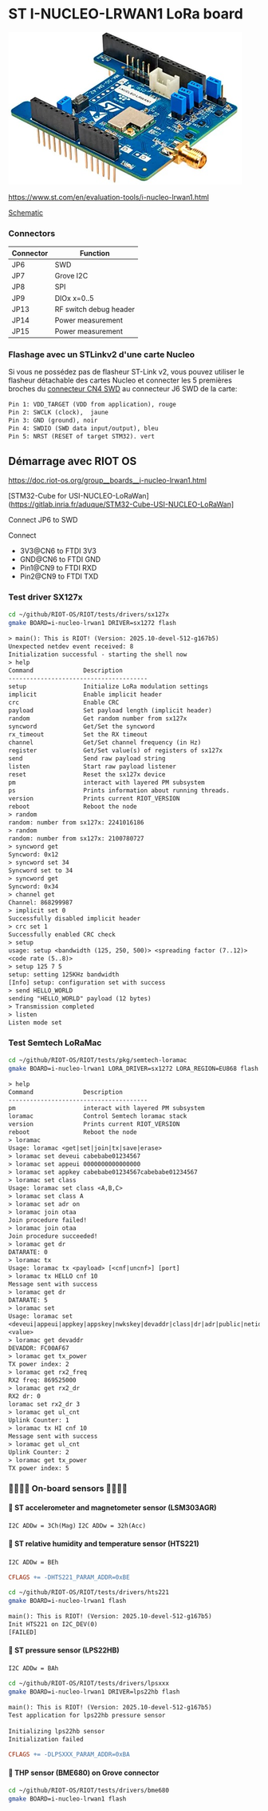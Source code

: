 # ST I-NUCLEO-LRWAN1 LoRa board



![I Nucleo LRWAN1](./i-nucleo-lrwan1.jpg)

https://www.st.com/en/evaluation-tools/i-nucleo-lrwan1.html

[Schematic](USI_LoRa_Arduino_shield_SCH_20161115-1.pdf)

### Connectors

| Connector | Function |
| - | - |
| JP6 | SWD |
| JP7 |  Grove  I2C |
| JP8 | SPI |
| JP9 | DIOx x=0..5 |
|JP13 | RF switch debug header|
| JP14 | Power measurement |
| JP15 | Power measurement |


### Flashage avec un STLinkv2 d'une carte Nucleo

Si vous ne possédez pas de flasheur ST-Link v2, vous pouvez utiliser le flasheur détachable des cartes Nucleo et connecter les 5 premières broches du [connecteur CN4 SWD](https://www.st.com/content/ccc/resource/technical/document/user_manual/98/2e/fa/4b/e0/82/43/b7/DM00105823.pdf/files/DM00105823.pdf/jcr:content/translations/en.DM00105823.pdf) au connecteur J6 SWD de la carte:

	Pin 1: VDD_TARGET (VDD from application), rouge
	Pin 2: SWCLK (clock),  jaune
	Pin 3: GND (ground), noir
	Pin 4: SWDIO (SWD data input/output), bleu
	Pin 5: NRST (RESET of target STM32). vert

## Démarrage avec RIOT OS

https://doc.riot-os.org/group__boards__i-nucleo-lrwan1.html

[STM32-Cube for USI-NUCLEO-LoRaWan](https://gitlab.inria.fr/aduque/STM32-Cube-USI-NUCLEO-LoRaWan]

Connect JP6 to SWD

Connect
* 3V3@CN6 to FTDI 3V3
* GND@CN6 to FTDI GND
* Pin1@CN9 to FTDI RXD
* Pin2@CN9 to FTDI TXD

### Test driver SX127x
```bash
cd ~/github/RIOT-OS/RIOT/tests/drivers/sx127x
gmake BOARD=i-nucleo-lrwan1 DRIVER=sx1272 flash
```

```
> main(): This is RIOT! (Version: 2025.10-devel-512-g167b5)
Unexpected netdev event received: 8
Initialization successful - starting the shell now
> help
Command              Description
---------------------------------------
setup                Initialize LoRa modulation settings
implicit             Enable implicit header
crc                  Enable CRC
payload              Set payload length (implicit header)
random               Get random number from sx127x
syncword             Get/Set the syncword
rx_timeout           Set the RX timeout
channel              Get/Set channel frequency (in Hz)
register             Get/Set value(s) of registers of sx127x
send                 Send raw payload string
listen               Start raw payload listener
reset                Reset the sx127x device
pm                   interact with layered PM subsystem
ps                   Prints information about running threads.
version              Prints current RIOT_VERSION
reboot               Reboot the node
> random
random: number from sx127x: 2241016186
> random
random: number from sx127x: 2100780727
> syncword get
Syncword: 0x12
> syncword set 34
Syncword set to 34
> syncword get
Syncword: 0x34
> channel get
Channel: 868299987
> implicit set 0
Successfully disabled implicit header
> crc set 1
Successfully enabled CRC check
> setup
usage: setup <bandwidth (125, 250, 500)> <spreading factor (7..12)> <code rate (5..8)>
> setup 125 7 5
setup: setting 125KHz bandwidth
[Info] setup: configuration set with success
> send HELLO_WORLD
sending "HELLO_WORLD" payload (12 bytes)
> Transmission completed
> listen
Listen mode set

```

### Test Semtech LoRaMac
```bash
cd ~/github/RIOT-OS/RIOT/tests/pkg/semtech-loramac
gmake BOARD=i-nucleo-lrwan1 LORA_DRIVER=sx1272 LORA_REGION=EU868 flash
```

```
> help
Command              Description
---------------------------------------
pm                   interact with layered PM subsystem
loramac              Control Semtech loramac stack
version              Prints current RIOT_VERSION
reboot               Reboot the node
> loramac
Usage: loramac <get|set|join|tx|save|erase>
> loramac set deveui cabebabe01234567
> loramac set appeui 0000000000000000
> loramac set appkey cabebabe01234567cabebabe01234567
> loramac set class
Usage: loramac set class <A,B,C>
> loramac set class A 
> loramac set adr on
> loramac join otaa
Join procedure failed!
> loramac join otaa
Join procedure succeeded!
> loramac get dr
DATARATE: 0
> loramac tx
Usage: loramac tx <payload> [<cnf|uncnf>] [port]
> loramac tx HELLO cnf 10
Message sent with success
> loramac get dr
DATARATE: 5
> loramac set
Usage: loramac set <deveui|appeui|appkey|appskey|nwkskey|devaddr|class|dr|adr|public|netid|tx_power|rx2_freq|rx2_dr|ul_cnt|ch_mask> <value>
> loramac get devaddr
DEVADDR: FC00AF67
> loramac get tx_power
TX power index: 2
> loramac get rx2_freq
RX2 freq: 869525000
> loramac get rx2_dr
RX2 dr: 0
loramac set rx2_dr 3
> loramac get ul_cnt
Uplink Counter: 1
> loramac tx HI cnf 10
Message sent with success
> loramac get ul_cnt
Uplink Counter: 2
> loramac get tx_power
TX power index: 5
```

### 🚧🚧🚧🚧 On-board sensors 🚧🚧🚧🚧

#### 🚧 ST accelerometer and magnetometer sensor (LSM303AGR)
`I2C ADDw = 3Ch(Mag)`
`I2C ADDw = 32h(Acc)`



#### 🚧 ST relative humidity and temperature sensor (HTS221)
`I2C ADDw = BEh`

```makefile
CFLAGS += -DHTS221_PARAM_ADDR=0xBE
```

```bash
cd ~/github/RIOT-OS/RIOT/tests/drivers/hts221
gmake BOARD=i-nucleo-lrwan1 flash
```

```
main(): This is RIOT! (Version: 2025.10-devel-512-g167b5)
Init HTS221 on I2C_DEV(0)
[FAILED]
```


#### 🚧 ST pressure sensor (LPS22HB)
`I2C ADDw = BAh`


```bash
cd ~/github/RIOT-OS/RIOT/tests/drivers/lpsxxx
gmake BOARD=i-nucleo-lrwan1 DRIVER=lps22hb flash
```

```
main(): This is RIOT! (Version: 2025.10-devel-512-g167b5)
Test application for lps22hb pressure sensor

Initializing lps22hb sensor
Initialization failed
```

```makefile
CFLAGS += -DLPSXXX_PARAM_ADDR=0xBA
```

#### 🚧 THP sensor (BME680) on Grove connector

```bash
cd ~/github/RIOT-OS/RIOT/tests/drivers/bme680
gmake BOARD=i-nucleo-lrwan1 flash
```
